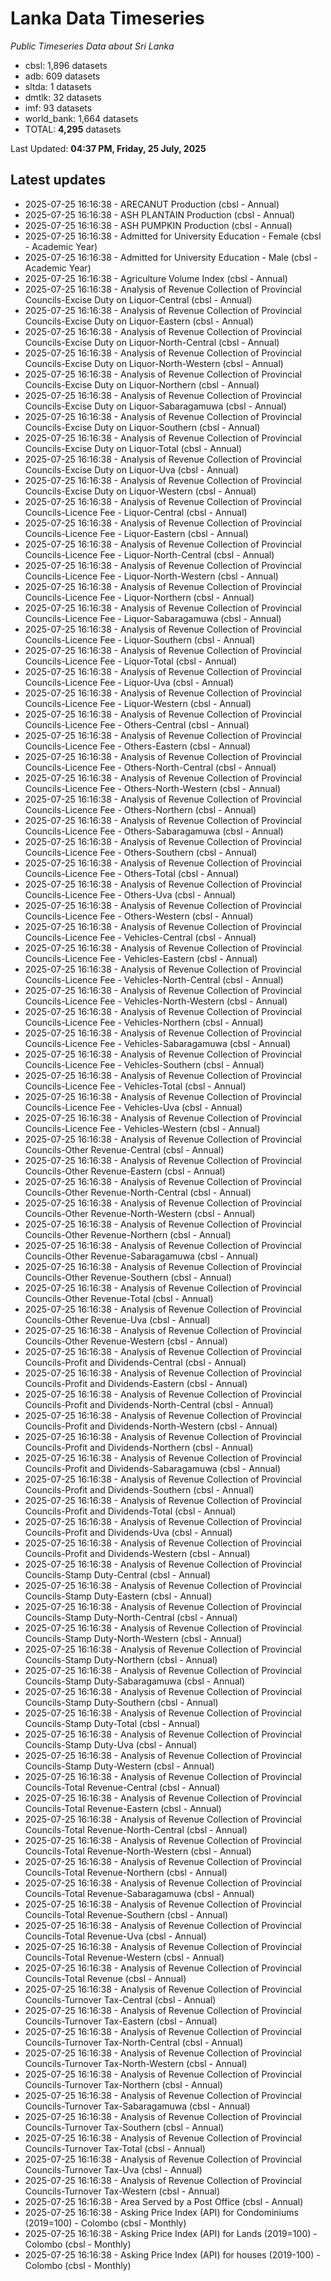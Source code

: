 # Lanka Data Timeseries
*Public Timeseries Data about Sri Lanka*

* cbsl: 1,896 datasets
* adb: 609 datasets
* sltda: 1 datasets
* dmtlk: 32 datasets
* imf: 93 datasets
* world_bank: 1,664 datasets
* TOTAL: **4,295** datasets

Last Updated: **04:37 PM, Friday, 25 July, 2025**

## Latest updates

* 2025-07-25 16:16:38 - ARECANUT Production (cbsl - Annual)
* 2025-07-25 16:16:38 - ASH PLANTAIN Production (cbsl - Annual)
* 2025-07-25 16:16:38 - ASH PUMPKIN Production (cbsl - Annual)
* 2025-07-25 16:16:38 - Admitted for University Education - Female (cbsl - Academic Year)
* 2025-07-25 16:16:38 - Admitted for University Education - Male (cbsl - Academic Year)
* 2025-07-25 16:16:38 - Agriculture Volume Index (cbsl - Annual)
* 2025-07-25 16:16:38 - Analysis of Revenue Collection of Provincial Councils-Excise Duty on Liquor-Central (cbsl - Annual)
* 2025-07-25 16:16:38 - Analysis of Revenue Collection of Provincial Councils-Excise Duty on Liquor-Eastern (cbsl - Annual)
* 2025-07-25 16:16:38 - Analysis of Revenue Collection of Provincial Councils-Excise Duty on Liquor-North-Central (cbsl - Annual)
* 2025-07-25 16:16:38 - Analysis of Revenue Collection of Provincial Councils-Excise Duty on Liquor-North-Western (cbsl - Annual)
* 2025-07-25 16:16:38 - Analysis of Revenue Collection of Provincial Councils-Excise Duty on Liquor-Northern (cbsl - Annual)
* 2025-07-25 16:16:38 - Analysis of Revenue Collection of Provincial Councils-Excise Duty on Liquor-Sabaragamuwa (cbsl - Annual)
* 2025-07-25 16:16:38 - Analysis of Revenue Collection of Provincial Councils-Excise Duty on Liquor-Southern (cbsl - Annual)
* 2025-07-25 16:16:38 - Analysis of Revenue Collection of Provincial Councils-Excise Duty on Liquor-Total (cbsl - Annual)
* 2025-07-25 16:16:38 - Analysis of Revenue Collection of Provincial Councils-Excise Duty on Liquor-Uva (cbsl - Annual)
* 2025-07-25 16:16:38 - Analysis of Revenue Collection of Provincial Councils-Excise Duty on Liquor-Western (cbsl - Annual)
* 2025-07-25 16:16:38 - Analysis of Revenue Collection of Provincial Councils-Licence Fee - Liquor-Central (cbsl - Annual)
* 2025-07-25 16:16:38 - Analysis of Revenue Collection of Provincial Councils-Licence Fee - Liquor-Eastern (cbsl - Annual)
* 2025-07-25 16:16:38 - Analysis of Revenue Collection of Provincial Councils-Licence Fee - Liquor-North-Central (cbsl - Annual)
* 2025-07-25 16:16:38 - Analysis of Revenue Collection of Provincial Councils-Licence Fee - Liquor-North-Western (cbsl - Annual)
* 2025-07-25 16:16:38 - Analysis of Revenue Collection of Provincial Councils-Licence Fee - Liquor-Northern (cbsl - Annual)
* 2025-07-25 16:16:38 - Analysis of Revenue Collection of Provincial Councils-Licence Fee - Liquor-Sabaragamuwa (cbsl - Annual)
* 2025-07-25 16:16:38 - Analysis of Revenue Collection of Provincial Councils-Licence Fee - Liquor-Southern (cbsl - Annual)
* 2025-07-25 16:16:38 - Analysis of Revenue Collection of Provincial Councils-Licence Fee - Liquor-Total (cbsl - Annual)
* 2025-07-25 16:16:38 - Analysis of Revenue Collection of Provincial Councils-Licence Fee - Liquor-Uva (cbsl - Annual)
* 2025-07-25 16:16:38 - Analysis of Revenue Collection of Provincial Councils-Licence Fee - Liquor-Western (cbsl - Annual)
* 2025-07-25 16:16:38 - Analysis of Revenue Collection of Provincial Councils-Licence Fee - Others-Central (cbsl - Annual)
* 2025-07-25 16:16:38 - Analysis of Revenue Collection of Provincial Councils-Licence Fee - Others-Eastern (cbsl - Annual)
* 2025-07-25 16:16:38 - Analysis of Revenue Collection of Provincial Councils-Licence Fee - Others-North-Central (cbsl - Annual)
* 2025-07-25 16:16:38 - Analysis of Revenue Collection of Provincial Councils-Licence Fee - Others-North-Western (cbsl - Annual)
* 2025-07-25 16:16:38 - Analysis of Revenue Collection of Provincial Councils-Licence Fee - Others-Northern (cbsl - Annual)
* 2025-07-25 16:16:38 - Analysis of Revenue Collection of Provincial Councils-Licence Fee - Others-Sabaragamuwa (cbsl - Annual)
* 2025-07-25 16:16:38 - Analysis of Revenue Collection of Provincial Councils-Licence Fee - Others-Southern (cbsl - Annual)
* 2025-07-25 16:16:38 - Analysis of Revenue Collection of Provincial Councils-Licence Fee - Others-Total (cbsl - Annual)
* 2025-07-25 16:16:38 - Analysis of Revenue Collection of Provincial Councils-Licence Fee - Others-Uva (cbsl - Annual)
* 2025-07-25 16:16:38 - Analysis of Revenue Collection of Provincial Councils-Licence Fee - Others-Western (cbsl - Annual)
* 2025-07-25 16:16:38 - Analysis of Revenue Collection of Provincial Councils-Licence Fee - Vehicles-Central (cbsl - Annual)
* 2025-07-25 16:16:38 - Analysis of Revenue Collection of Provincial Councils-Licence Fee - Vehicles-Eastern (cbsl - Annual)
* 2025-07-25 16:16:38 - Analysis of Revenue Collection of Provincial Councils-Licence Fee - Vehicles-North-Central (cbsl - Annual)
* 2025-07-25 16:16:38 - Analysis of Revenue Collection of Provincial Councils-Licence Fee - Vehicles-North-Western (cbsl - Annual)
* 2025-07-25 16:16:38 - Analysis of Revenue Collection of Provincial Councils-Licence Fee - Vehicles-Northern (cbsl - Annual)
* 2025-07-25 16:16:38 - Analysis of Revenue Collection of Provincial Councils-Licence Fee - Vehicles-Sabaragamuwa (cbsl - Annual)
* 2025-07-25 16:16:38 - Analysis of Revenue Collection of Provincial Councils-Licence Fee - Vehicles-Southern (cbsl - Annual)
* 2025-07-25 16:16:38 - Analysis of Revenue Collection of Provincial Councils-Licence Fee - Vehicles-Total (cbsl - Annual)
* 2025-07-25 16:16:38 - Analysis of Revenue Collection of Provincial Councils-Licence Fee - Vehicles-Uva (cbsl - Annual)
* 2025-07-25 16:16:38 - Analysis of Revenue Collection of Provincial Councils-Licence Fee - Vehicles-Western (cbsl - Annual)
* 2025-07-25 16:16:38 - Analysis of Revenue Collection of Provincial Councils-Other Revenue-Central (cbsl - Annual)
* 2025-07-25 16:16:38 - Analysis of Revenue Collection of Provincial Councils-Other Revenue-Eastern (cbsl - Annual)
* 2025-07-25 16:16:38 - Analysis of Revenue Collection of Provincial Councils-Other Revenue-North-Central (cbsl - Annual)
* 2025-07-25 16:16:38 - Analysis of Revenue Collection of Provincial Councils-Other Revenue-North-Western (cbsl - Annual)
* 2025-07-25 16:16:38 - Analysis of Revenue Collection of Provincial Councils-Other Revenue-Northern (cbsl - Annual)
* 2025-07-25 16:16:38 - Analysis of Revenue Collection of Provincial Councils-Other Revenue-Sabaragamuwa (cbsl - Annual)
* 2025-07-25 16:16:38 - Analysis of Revenue Collection of Provincial Councils-Other Revenue-Southern (cbsl - Annual)
* 2025-07-25 16:16:38 - Analysis of Revenue Collection of Provincial Councils-Other Revenue-Total (cbsl - Annual)
* 2025-07-25 16:16:38 - Analysis of Revenue Collection of Provincial Councils-Other Revenue-Uva (cbsl - Annual)
* 2025-07-25 16:16:38 - Analysis of Revenue Collection of Provincial Councils-Other Revenue-Western (cbsl - Annual)
* 2025-07-25 16:16:38 - Analysis of Revenue Collection of Provincial Councils-Profit and Dividends-Central (cbsl - Annual)
* 2025-07-25 16:16:38 - Analysis of Revenue Collection of Provincial Councils-Profit and Dividends-Eastern (cbsl - Annual)
* 2025-07-25 16:16:38 - Analysis of Revenue Collection of Provincial Councils-Profit and Dividends-North-Central (cbsl - Annual)
* 2025-07-25 16:16:38 - Analysis of Revenue Collection of Provincial Councils-Profit and Dividends-North-Western (cbsl - Annual)
* 2025-07-25 16:16:38 - Analysis of Revenue Collection of Provincial Councils-Profit and Dividends-Northern (cbsl - Annual)
* 2025-07-25 16:16:38 - Analysis of Revenue Collection of Provincial Councils-Profit and Dividends-Sabaragamuwa (cbsl - Annual)
* 2025-07-25 16:16:38 - Analysis of Revenue Collection of Provincial Councils-Profit and Dividends-Southern (cbsl - Annual)
* 2025-07-25 16:16:38 - Analysis of Revenue Collection of Provincial Councils-Profit and Dividends-Total (cbsl - Annual)
* 2025-07-25 16:16:38 - Analysis of Revenue Collection of Provincial Councils-Profit and Dividends-Uva (cbsl - Annual)
* 2025-07-25 16:16:38 - Analysis of Revenue Collection of Provincial Councils-Profit and Dividends-Western (cbsl - Annual)
* 2025-07-25 16:16:38 - Analysis of Revenue Collection of Provincial Councils-Stamp Duty-Central (cbsl - Annual)
* 2025-07-25 16:16:38 - Analysis of Revenue Collection of Provincial Councils-Stamp Duty-Eastern (cbsl - Annual)
* 2025-07-25 16:16:38 - Analysis of Revenue Collection of Provincial Councils-Stamp Duty-North-Central (cbsl - Annual)
* 2025-07-25 16:16:38 - Analysis of Revenue Collection of Provincial Councils-Stamp Duty-North-Western (cbsl - Annual)
* 2025-07-25 16:16:38 - Analysis of Revenue Collection of Provincial Councils-Stamp Duty-Northern (cbsl - Annual)
* 2025-07-25 16:16:38 - Analysis of Revenue Collection of Provincial Councils-Stamp Duty-Sabaragamuwa (cbsl - Annual)
* 2025-07-25 16:16:38 - Analysis of Revenue Collection of Provincial Councils-Stamp Duty-Southern (cbsl - Annual)
* 2025-07-25 16:16:38 - Analysis of Revenue Collection of Provincial Councils-Stamp Duty-Total (cbsl - Annual)
* 2025-07-25 16:16:38 - Analysis of Revenue Collection of Provincial Councils-Stamp Duty-Uva (cbsl - Annual)
* 2025-07-25 16:16:38 - Analysis of Revenue Collection of Provincial Councils-Stamp Duty-Western (cbsl - Annual)
* 2025-07-25 16:16:38 - Analysis of Revenue Collection of Provincial Councils-Total Revenue-Central (cbsl - Annual)
* 2025-07-25 16:16:38 - Analysis of Revenue Collection of Provincial Councils-Total Revenue-Eastern (cbsl - Annual)
* 2025-07-25 16:16:38 - Analysis of Revenue Collection of Provincial Councils-Total Revenue-North-Central (cbsl - Annual)
* 2025-07-25 16:16:38 - Analysis of Revenue Collection of Provincial Councils-Total Revenue-North-Western (cbsl - Annual)
* 2025-07-25 16:16:38 - Analysis of Revenue Collection of Provincial Councils-Total Revenue-Northern (cbsl - Annual)
* 2025-07-25 16:16:38 - Analysis of Revenue Collection of Provincial Councils-Total Revenue-Sabaragamuwa (cbsl - Annual)
* 2025-07-25 16:16:38 - Analysis of Revenue Collection of Provincial Councils-Total Revenue-Southern (cbsl - Annual)
* 2025-07-25 16:16:38 - Analysis of Revenue Collection of Provincial Councils-Total Revenue-Uva (cbsl - Annual)
* 2025-07-25 16:16:38 - Analysis of Revenue Collection of Provincial Councils-Total Revenue-Western (cbsl - Annual)
* 2025-07-25 16:16:38 - Analysis of Revenue Collection of Provincial Councils-Total Revenue (cbsl - Annual)
* 2025-07-25 16:16:38 - Analysis of Revenue Collection of Provincial Councils-Turnover Tax-Central (cbsl - Annual)
* 2025-07-25 16:16:38 - Analysis of Revenue Collection of Provincial Councils-Turnover Tax-Eastern (cbsl - Annual)
* 2025-07-25 16:16:38 - Analysis of Revenue Collection of Provincial Councils-Turnover Tax-North-Central (cbsl - Annual)
* 2025-07-25 16:16:38 - Analysis of Revenue Collection of Provincial Councils-Turnover Tax-North-Western (cbsl - Annual)
* 2025-07-25 16:16:38 - Analysis of Revenue Collection of Provincial Councils-Turnover Tax-Northern (cbsl - Annual)
* 2025-07-25 16:16:38 - Analysis of Revenue Collection of Provincial Councils-Turnover Tax-Sabaragamuwa (cbsl - Annual)
* 2025-07-25 16:16:38 - Analysis of Revenue Collection of Provincial Councils-Turnover Tax-Southern (cbsl - Annual)
* 2025-07-25 16:16:38 - Analysis of Revenue Collection of Provincial Councils-Turnover Tax-Total (cbsl - Annual)
* 2025-07-25 16:16:38 - Analysis of Revenue Collection of Provincial Councils-Turnover Tax-Uva (cbsl - Annual)
* 2025-07-25 16:16:38 - Analysis of Revenue Collection of Provincial Councils-Turnover Tax-Western (cbsl - Annual)
* 2025-07-25 16:16:38 - Area Served by a Post Office (cbsl - Annual)
* 2025-07-25 16:16:38 - Asking Price Index (API) for Condominiums (2019=100) - Colombo (cbsl - Monthly)
* 2025-07-25 16:16:38 - Asking Price Index (API) for Lands (2019=100) - Colombo (cbsl - Monthly)
* 2025-07-25 16:16:38 - Asking Price Index (API) for houses (2019-100) - Colombo (cbsl - Monthly)